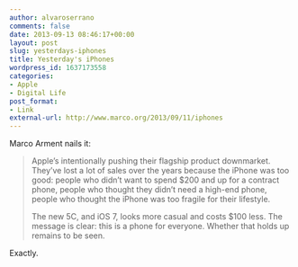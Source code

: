 ```yaml
---
author: alvaroserrano
comments: false
date: 2013-09-13 08:46:17+00:00
layout: post
slug: yesterdays-iphones
title: Yesterday's iPhones
wordpress_id: 1637173558
categories:
- Apple
- Digital Life
post_format:
- Link
external-url: http://www.marco.org/2013/09/11/iphones
---
```



Marco Arment nails it:



<blockquote>Apple’s intentionally pushing their flagship product downmarket. They’ve lost a lot of sales over the years because the iPhone was too good: people who didn’t want to spend $200 and up for a contract phone, people who thought they didn’t need a high-end phone, people who thought the iPhone was too fragile for their lifestyle.

The new 5C, and iOS 7, looks more casual and costs $100 less. The message is clear: this is a phone for everyone. Whether that holds up remains to be seen.</blockquote>



Exactly.
